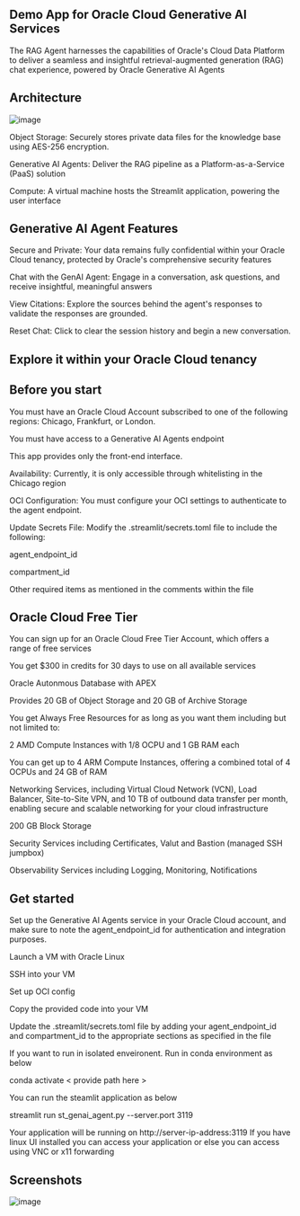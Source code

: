 ## **Demo App for Oracle Cloud Generative AI Services**

The RAG Agent harnesses the capabilities of Oracle's Cloud Data Platform to deliver a seamless and insightful retrieval-augmented generation (RAG) chat experience, powered by Oracle Generative AI Agents


## **Architecture**

![image](https://github.com/user-attachments/assets/f06e446a-de25-489e-a9a6-2aa4a091c15b)

Object Storage: Securely stores private data files for the knowledge base using AES-256 encryption.

Generative AI Agents: Deliver the RAG pipeline as a Platform-as-a-Service (PaaS) solution

Compute: A virtual machine hosts the Streamlit application, powering the user interface


## **Generative AI Agent Features**

Secure and Private: Your data remains fully confidential within your Oracle Cloud tenancy, protected by Oracle's comprehensive security features

Chat with the GenAI Agent: Engage in a conversation, ask questions, and receive insightful, meaningful answers

View Citations: Explore the sources behind the agent's responses to validate the responses are grounded.

Reset Chat: Click to clear the session history and begin a new conversation.



## **Explore it within your Oracle Cloud tenancy**

## **Before you start**

You must have an Oracle Cloud Account subscribed to one of the following regions: Chicago, Frankfurt, or London.

You must have access to a Generative AI Agents endpoint

This app provides only the front-end interface.

Availability: Currently, it is only accessible through whitelisting in the Chicago region

OCI Configuration: You must configure your OCI settings to authenticate to the agent endpoint.

Update Secrets File: Modify the .streamlit/secrets.toml file to include the following:

agent_endpoint_id

compartment_id

Other required items as mentioned in the comments within the file

## **Oracle Cloud Free Tier**

You can sign up for an Oracle Cloud Free Tier Account, which offers a range of free services

You get $300 in credits for 30 days to use on all available services

Oracle Autonmous Database with APEX

Provides 20 GB of Object Storage and 20 GB of Archive Storage

You get Always Free Resources for as long as you want them including but not limited to:

2 AMD Compute Instances with 1/8 OCPU and 1 GB RAM each

You can get up to 4 ARM Compute Instances, offering a combined total of 4 OCPUs and 24 GB of RAM

Networking Services, including Virtual Cloud Network (VCN), Load Balancer, Site-to-Site VPN, and 10 TB of outbound data transfer per month, enabling secure and scalable networking for your cloud infrastructure

200 GB Block Storage

Security Services including Certificates, Valut and Bastion (managed SSH jumpbox)

Observability Services including Logging, Monitoring, Notifications



## **Get started**

Set up the Generative AI Agents service in your Oracle Cloud account, and make sure to note the agent_endpoint_id for authentication and integration purposes.

Launch a VM with Oracle Linux 

SSH into your VM 

Set up OCI config

Copy the provided code into your VM

Update the .streamlit/secrets.toml file by adding your agent_endpoint_id and compartment_id to the appropriate sections as specified in the file

If you want to run in isolated enveironent. Run in conda environment as below

conda activate < provide path here >

You can run the steamlit application as below

streamlit run st_genai_agent.py --server.port 3119 

Your application will be running on http://server-ip-address:3119
If you have linux UI installed you can access your application or else you can access using VNC or x11 forwarding


## **Screenshots**

![image](https://github.com/user-attachments/assets/dc0985b5-00c0-4757-b7a7-6b4f3f92f04d)

